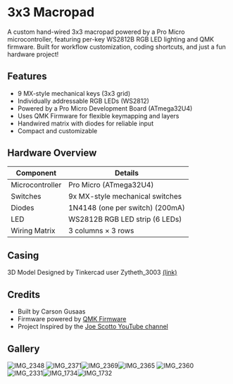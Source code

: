 #  3x3 Macropad

A custom hand-wired 3x3 macropad powered by a Pro Micro microcontroller, featuring per-key WS2812B RGB LED lighting and QMK firmware. Built for workflow customization, coding shortcuts, and just a fun hardware project!

## Features

- 9 MX-style mechanical keys (3x3 grid)
- Individually addressable RGB LEDs (WS2812)
- Powered by a Pro Micro Development Board (ATmega32U4)
- Uses QMK Firmware for flexible keymapping and layers
- Handwired matrix with diodes for reliable input
- Compact and customizable


## Hardware Overview

| Component       | Details                         |
| --------------- | ------------------------------- |
| Microcontroller | Pro Micro (ATmega32U4)          |
| Switches        | 9x MX-style mechanical switches |
| Diodes          | 1N4148 (one per switch) (200mA) |
| LED             | WS2812B RGB LED strip (6 LEDs)  |
| Wiring Matrix   | 3 columns × 3 rows              |


## Casing 

3D Model Designed by Tinkercad user Zytheth_3003 [(link)](https://www.tinkercad.com/things/gH5iR2gk4Rr-case-with-tanuki)


## Credits

- Built by Carson Gusaas
- Firmware powered by [QMK Firmware](https://qmk.fm/)
- Project Inspired by the [Joe Scotto YouTube channel](https://www.youtube.com/@joe_scotto/)


## Gallery
![IMG_2348](https://github.com/user-attachments/assets/b7010237-5eb6-4eb2-9e43-4533174f54a0)
![IMG_2371](https://github.com/user-attachments/assets/55f799e5-5cea-42d4-a950-dbac7baa804a)![IMG_2369](https://github.com/user-attachments/assets/aa1de912-7f17-472c-9242-be0b2a8743d3)![IMG_2365](https://github.com/user-attachments/assets/1c754315-a9b8-43f5-a453-9f411bb7bb7c)
![IMG_2360](https://github.com/user-attachments/assets/9b871a65-d439-4f7c-a59e-3adb658b8133)
![IMG_2331](https://github.com/user-attachments/assets/b841c50f-0848-45cf-9d8e-9ff84e5b2f2b)![IMG_1734](https://github.com/user-attachments/assets/cd5dc237-0d2e-4df3-a51f-d95576c4d81d)![IMG_1732](https://github.com/user-attachments/assets/ee078d86-f979-44db-be75-53a53290e4cb)






